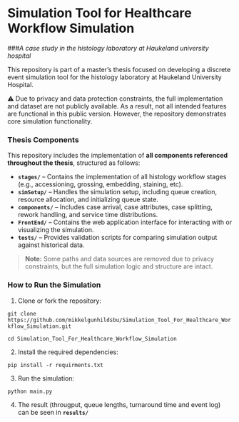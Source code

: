 # Simulation Tool for Healthcare Workflow Simulation
###_A case study in the histology laboratory at Haukeland university hospital_

This repository is part of a master’s thesis focused on developing a discrete event simulation tool for the histology laboratory at Haukeland University Hospital.

⚠️ Due to privacy and data protection constraints, the full implementation and dataset are not publicly available. As a result, not all intended features are functional in this public version. However, the repository demonstrates core simulation functionality.

### Thesis Components

This repository includes the implementation of **all components referenced throughout the thesis**, structured as follows:

- **`stages/`** – Contains the implementation of all histology workflow stages (e.g., accessioning, grossing, embedding, staining, etc).
- **`simSetup/`** – Handles the simulation setup, including queue creation, resource allocation, and initializing queue state.
- **`components/`** – Includes case arrival, case attributes, case splitting, rework handling, and service time distributions.
- **`FrontEnd/`** – Contains the web application interface for interacting with or visualizing the simulation.
- **`tests/`** – Provides validation scripts for comparing simulation output against historical data.

> **Note:** Some paths and data sources are removed due to privacy constraints, but the full simulation logic and structure are intact.



### How to Run the Simulation

1. Clone or fork the repository:

`git clone https://github.com/mikkelgunhildsbu/Simulation_Tool_For_Healthcare_Workflow_Simulation.git
`

`
cd Simulation_Tool_For_Healthcare_Workflow_Simulation
`

2. Install the required dependencies:

`
pip install -r requirments.txt
`

3. Run the simulation:

`python main.py`

4. The result (througput, queue lengths, turnaround time and event log) can be seen in **`results/`**
